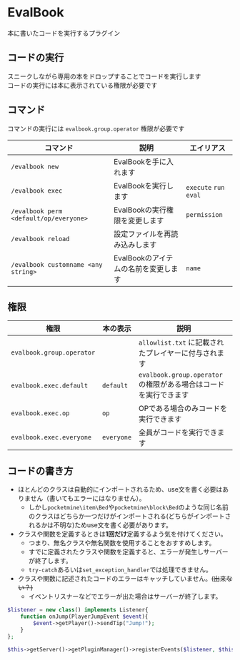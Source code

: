 # EvalBook
本に書いたコードを実行するプラグイン

## コードの実行
スニークしながら専用の本をドロップすることでコードを実行します  
コードの実行には本に表示されている権限が必要です

## コマンド
コマンドの実行には `evalbook.group.operator` 権限が必要です

| コマンド | 説明 | エイリアス |
| --- | --- | --- |
| `/evalbook new` | EvalBookを手に入れます |  |
| `/evalbook exec` | EvalBookを実行します | `execute` `run` `eval` |
| `/evalbook perm <default/op/everyone>` | EvalBookの実行権限を変更します | `permission` |
| `/evalbook reload` | 設定ファイルを再読み込みします |  |
| `/evalbook customname <any string>` | EvalBookのアイテムの名前を変更します | `name` |

## 権限
| 権限 | 本の表示 | 説明 |
| --- | --- | --- |
| `evalbook.group.operator` |  | `allowlist.txt` に記載されたプレイヤーに付与されます |
| `evalbook.exec.default` | `default` | `evalbook.group.operator` の権限がある場合はコードを実行できます |
| `evalbook.exec.op` | `op` | OPである場合のみコードを実行できます |
| `evalbook.exec.everyone` | `everyone` | 全員がコードを実行できます |

## コードの書き方
- ほとんどのクラスは自動的にインポートされるため、use文を書く必要はありません（書いてもエラーにはなりません）。  
  - しかし`pocketmine\item\Bed`や`pocketmine\block\Bed`のような同じ名前のクラスはどちらか一つだけがインポートされる(どちらがインポートされるかは不明な)ためuse文を書く必要があります。
- クラスや関数を定義するときは**1回だけ**定義するよう気を付けてください。
  - つまり、無名クラスや無名関数を使用することをおすすめします。
  - すでに定義されたクラスや関数を定義すると、エラーが発生しサーバーが終了します。
  - `try-catch`あるいは`set_exception_handler`では処理できません。
- クラスや関数に記述されたコードのエラーはキャッチしていません。~~(出来ない？)~~
  - イベントリスナーなどでエラーが出た場合はサーバーが終了します。

```php
$listener = new class() implements Listener{
    function onJump(PlayerJumpEvent $event){
        $event->getPlayer()->sendTip("Jump!");
    }
};

$this->getServer()->getPluginManager()->registerEvents($listener, $this);
```